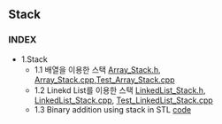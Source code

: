 ## Stack
### INDEX
* 1.Stack
    * 1.1 배열을 이용한 스택 [Array_Stack.h](https://github.com/csbyun-data/CPP-Pro/blob/main/chap04/Stack/Array_Stack.h), [Array_Stack.cpp](https://github.com/csbyun-data/CPP-Pro/blob/main/chap04/Stack/Array_Stack.cpp),[Test_Array_Stack.cpp](https://github.com/csbyun-data/CPP-Pro/blob/main/chap04/Stack/Test_Array_Stack.cpp)
    * 1.2 Linekd List를 이용한 스택 [LinkedList_Stack.h](https://github.com/csbyun-data/CPP-Pro/blob/main/chap04/Stack/LinkedList_Stack.h), [LinkedList_Stack.cpp](https://github.com/csbyun-data/CPP-Pro/blob/main/chap04/Stack/LinkedList_Stack.cpp), [Test_LinkedList_Stack.cpp](https://github.com/csbyun-data/CPP-Pro/blob/main/chap04/Stack/Test_LinkedList_Stack.cpp)
    * 1.3 Binary addition using stack in STL [code]()
